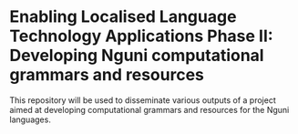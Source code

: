 # Enabling Localised Language Technology Applications Phase II: Developing Nguni computational grammars and resources

This repository will be used to disseminate various outputs of a project aimed at developing computational grammars and resources for the Nguni languages.

